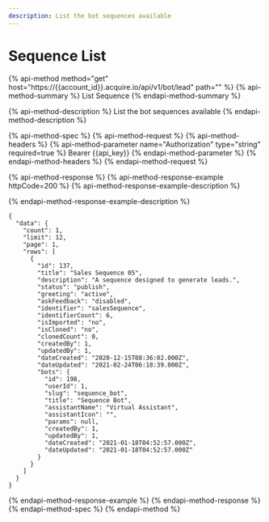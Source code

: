 ```yaml
---
description: List the bot sequences available
---
```


# Sequence List

{% api-method method="get" host="https://{{account\_id}}.acquire.io/api/v1/bot/lead" path="" %}
{% api-method-summary %}
List Sequence
{% endapi-method-summary %}

{% api-method-description %}
List the bot sequences available
{% endapi-method-description %}

{% api-method-spec %}
{% api-method-request %}
{% api-method-headers %}
{% api-method-parameter name="Authorization" type="string" required=true %}
Bearer {{api\_key}}
{% endapi-method-parameter %}
{% endapi-method-headers %}
{% endapi-method-request %}

{% api-method-response %}
{% api-method-response-example httpCode=200 %}
{% api-method-response-example-description %}

{% endapi-method-response-example-description %}

```
{
  "data": {
    "count": 1,
    "limit": 12,
    "page": 1,
    "rows": [
      {
        "id": 137,
        "title": "Sales Sequence 05",
        "description": "A sequence designed to generate leads.",
        "status": "publish",
        "greeting": "active",
        "askFeedback": "disabled",
        "identifier": "salesSequence",
        "identifierCount": 6,
        "isImported": "no",
        "isCloned": "no",
        "clonedCount": 0,
        "createdBy": 1,
        "updatedBy": 1,
        "dateCreated": "2020-12-15T08:36:02.000Z",
        "dateUpdated": "2021-02-24T06:18:39.000Z",
        "bots": {
          "id": 198,
          "userId": 1,
          "slug": "sequence_bot",
          "title": "Sequence Bot",
          "assistantName": "Virtual Assistant",
          "assistantIcon": "",
          "params": null,
          "createdBy": 1,
          "updatedBy": 1,
          "dateCreated": "2021-01-18T04:52:57.000Z",
          "dateUpdated": "2021-01-18T04:52:57.000Z"
        }
      }
    ]
  }
}

```
{% endapi-method-response-example %}
{% endapi-method-response %}
{% endapi-method-spec %}
{% endapi-method %}



